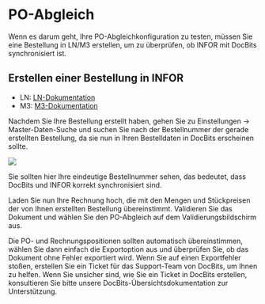 # PO-Abgleich

Wenn es darum geht, Ihre PO-Abgleichkonfiguration zu testen, müssen Sie eine Bestellung in LN/M3 erstellen, um zu überprüfen, ob INFOR mit DocBits synchronisiert ist. 

## Erstellen einer Bestellung in INFOR

* LN: [LN-Dokumentation](https://docs.infor.com/ln/10.4/en-us/lnolh/docs/ln\_10.4\_procpoug\_\_en-us.pdf)
* M3: [M3-Dokumentation](https://docs.infor.com/m3udi/16.x/en-us/m3beud/default.html?helpcontent=ois610.html)

Nachdem Sie Ihre Bestellung erstellt haben, gehen Sie zu Einstellungen → Master-Daten-Suche und suchen Sie nach der Bestellnummer der gerade erstellten Bestellung, da sie nun in Ihren Bestelldaten in DocBits erscheinen sollte.

![](https://lh7-us.googleusercontent.com/JKGJdww6uF6U5mc1s1X\_uCcEMPYeqcikfrFOFjxpxpuaNjw-XmzNmIV2G2x6R-ZpwN2KlZACQe5Hs\_UB26klGU5XZyu6srVVLPVkS9AgEDZ1SO75YF-4ZTIt-aAuxoyyoW5sNPLsl0UxXwk193QNrFs)

Sie sollten hier Ihre eindeutige Bestellnummer sehen, das bedeutet, dass DocBits und INFOR korrekt synchronisiert sind.

Laden Sie nun Ihre Rechnung hoch, die mit den Mengen und Stückpreisen der von Ihnen erstellten Bestellung übereinstimmt. Validieren Sie das Dokument und wählen Sie den PO-Abgleich auf dem Validierungsbildschirm aus.

Die PO- und Rechnungspositionen sollten automatisch übereinstimmen, wählen Sie dann einfach die Exportoption aus und überprüfen Sie, ob das Dokument ohne Fehler exportiert wird. Wenn Sie auf einen Exportfehler stoßen, erstellen Sie ein Ticket für das Support-Team von DocBits, um Ihnen zu helfen. Wenn Sie unsicher sind, wie Sie ein Ticket in DocBits erstellen, konsultieren Sie bitte unsere DocBits-Übersichtsdokumentation zur Unterstützung.
